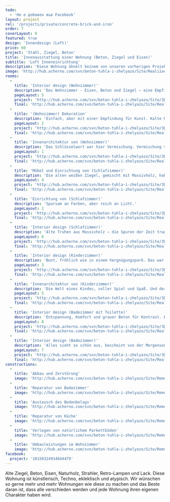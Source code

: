 ```yaml
---
todo: 
  - 'Не е добавен във Facebook'
layout: project
rel: '/projects/private/concrete-brick-and-iron'
order: 7
coverLayout: 9
featured: true
design: 'Innendesign (Loft)'
price: 60
project: 'Stahl, Ziegel, Beton'
title: 'Innenausstattung einer Wohnung (Beton, Ziegel und Eisen)'
subtitle: 'Loft Inneneinrichtung'
description: 'Diese Wohnung ähnelt keinem von unseren vorherigen Projekten. Unsere Kunden wünschten sich eine unkonventionelle und extravagante Einrichtung für ihr neues Zuhause und wir schufen ein Märchen aus dekorativen Ziegeln und Eisen.'
image: 'http://hub.acherno.com/svn/beton-tuhla-i-zhelyazo/Site/Realizacia/02_2.jpg'
rooms:
  -
    title: 'Interior design (Wohnzimmer)'
    description: 'Das Wohnzimmer - Eisen, Beton und Ziegel – eine Empfindung von alter Fabrik, umgewandelt in eine Wohnung. Grob und gleichzeitig ein Gefühl von Freiheit tragend.'
    pageLayout: 5
    project: 'http://hub.acherno.com/svn/beton-tuhla-i-zhelyazo/Site/3D/01-h_f.jpg'
    final: 'http://hub.acherno.com/svn/beton-tuhla-i-zhelyazo/Site/Realizacia/01_10.jpg'
  -
    title: '(Wohnzimmer) Dekoration'
    description: 'Einfach, aber mit einer Empfindung für Kunst. Kalte Materialien, umgewandelt in einen weichen Hintergrund für grelle Farben.'
    pageLayout: 2
    project: 'http://hub.acherno.com/svn/beton-tuhla-i-zhelyazo/Site/3D/02-h_f.jpg'
    final: 'http://hub.acherno.com/svn/beton-tuhla-i-zhelyazo/Site/Realizacia/02_2.jpg'
  -
    title: 'Innenarchitektur von (Wohnzimmer)'
    description: 'Das Schlüsselwort war hier Vermischung. Vermischung von Stilen, Vermischung von Materialien, Vermischung von Farben, Vermischung von Empfindungen.'
    pageLayout: 1
    project: 'http://hub.acherno.com/svn/beton-tuhla-i-zhelyazo/Site/3D/03-h_f.jpg'
    final: 'http://hub.acherno.com/svn/beton-tuhla-i-zhelyazo/Site/Realizacia/03_7.jpg'
  -
    title: 'Möbel und Einrichtung von (Schlafzimmer)'
    description: 'Die alten weißen Ziegel, gemischt mit Massivholz, haben sich hinter dem großen Bett im Schlafzimmer bequem gemacht.'
    pageLayout: 4
    project: 'http://hub.acherno.com/svn/beton-tuhla-i-zhelyazo/Site/3D/04-s_f.jpg'
    final: 'http://hub.acherno.com/svn/beton-tuhla-i-zhelyazo/Site/Realizacia/04_12.jpg'
  -
    title: 'Einrichtung von (Schlafzimmer)'
    description: 'Sparsam an Farben, aber reich an Licht.'
    pageLayout: 2
    project: 'http://hub.acherno.com/svn/beton-tuhla-i-zhelyazo/Site/3D/05-s_f.jpg'
    final: 'http://hub.acherno.com/svn/beton-tuhla-i-zhelyazo/Site/Realizacia/05_16.jpg'
  -
    title: 'Interior design (Schlafzimmer)'
    description: 'Alte Truhen aus Massivholz – die Spuren der Zeit tragend.'
    pageLayout: 6
    project: 'http://hub.acherno.com/svn/beton-tuhla-i-zhelyazo/Site/3D/06-s_f.jpg'
    final: 'http://hub.acherno.com/svn/beton-tuhla-i-zhelyazo/Site/Realizacia/06_14.jpg'
  -
    title: 'Interior design (Kinderzimmer)'
    description: 'Bunt, fröhlich wie in einem Vergnügungspark. Das war die Idee. Lustig und bunt zu sein, unterschiedlich von der ganzen grauen Welt in der Wohnung'
    pageLayout: 3
    project: 'http://hub.acherno.com/svn/beton-tuhla-i-zhelyazo/Site/3D/07-d_f.jpg'
    final: 'http://hub.acherno.com/svn/beton-tuhla-i-zhelyazo/Site/Realizacia/07_22.jpg'
  -
    title: 'Innenarchitektur von (Kinderzimmer)'
    description: 'Die Welt eines Kindes, voller Spiel und Spaß. Und der kleine Herr mag es sehr und wenn jemand ihm sympathisch ist, dann lädt er ihn in diese bunte Welt zu spielen ein.'
    pageLayout: 5
    project: 'http://hub.acherno.com/svn/beton-tuhla-i-zhelyazo/Site/3D/08-d_f.jpg'
    final: 'http://hub.acherno.com/svn/beton-tuhla-i-zhelyazo/Site/Realizacia/08_23.jpg'
  -
    title: 'Interior design (Badezimmer mit Toilette)'
    description: 'Entspannung, Komfort und grauer Beton für Kontrast. Badewanne zum Entspannen nach einem langen Tag oder eine schnelle Dusche früh morgens - für beides ist es gesorgt. Es ist uns gelungen natürliches Licht ins Badezimmer hineinzubringen.'
    pageLayout: 8
    project: 'http://hub.acherno.com/svn/beton-tuhla-i-zhelyazo/Site/3D/09-b_f.jpg'
    final: 'http://hub.acherno.com/svn/beton-tuhla-i-zhelyazo/Site/Realizacia/09_19.jpg'
  -
    title: 'Interior design (Badezimmer)'
    description: 'Alles sieht so schön aus, bescheint von der Morgensonne. Oder wenn Du Dich in der Badewanne entspannst, kannst Du einen Blick auf den grünen Kronen der Bäume auf der anderen Straßenseite werfen.'
    pageLayout: 7
    project: 'http://hub.acherno.com/svn/beton-tuhla-i-zhelyazo/Site/3D/10-b_f.jpg'
    final: 'http://hub.acherno.com/svn/beton-tuhla-i-zhelyazo/Site/Realizacia/10_20.jpg'
constructions:
  - 
    title: 'Abbau und Zerstörung'
    image: 'http://hub.acherno.com/svn/beton-tuhla-i-zhelyazo/Site/Remonti/IMG_0493.JPG'
  - 
    title: 'Reparatur von Badezimmer'
    image: 'http://hub.acherno.com/svn/beton-tuhla-i-zhelyazo/Site/Remonti/IMG_4871.JPG'
  - 
    title: 'Austausch des Bodenbelags'
    image: 'http://hub.acherno.com/svn/beton-tuhla-i-zhelyazo/Site/Remonti/IMG_4870.JPG'
  - 
    title: 'Reparatur von Küche'
    image: 'http://hub.acherno.com/svn/beton-tuhla-i-zhelyazo/Site/Remonti/IMG_4875.JPG'
  - 
    title: 'Verlegen von natürlichem Parkettböden'
    image: 'http://hub.acherno.com/svn/beton-tuhla-i-zhelyazo/Site/Remonti/IMG_4888.JPG'
  - 
    title: 'Umbauleistungen im Wohnzimmer'
    image: 'http://hub.acherno.com/svn/beton-tuhla-i-zhelyazo/Site/Remonti/IMG_4876.JPG'
facebook:
  project: '10150324914644479'
---
```

Alte Ziegel, Beton, Eisen, Naturholz, Strahler, Retro-Lampen und Lack. Diese Wohnung ist künstlerisch, Techno, eklektisch und atypisch. Wir wünschen so gerne mehr und mehr Wohnungen wie diese zu machen und das Beste daran ist, dass alle verschieden werden und jede Wohnung ihren eigenen Charakter haben wird.